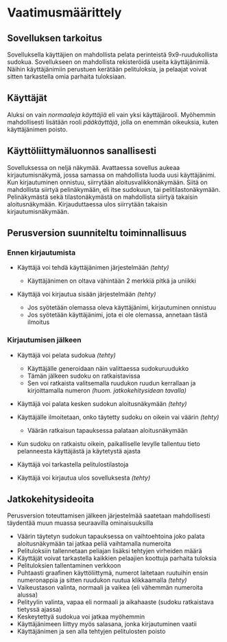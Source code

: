 # Vaatimusmäärittely

## Sovelluksen tarkoitus

Sovelluksella käyttäjien on mahdollista pelata perinteistä 9x9-ruudukollista sudokua. Sovellukseen on mahdollista rekisteröidä useita käyttäjänimiä. Näihin käyttäjänimiin perustuen kerätään pelituloksia,
ja pelaajat voivat sitten tarkastella omia parhaita tuloksiaan.

## Käyttäjät

Aluksi on vain _normaaleja käyttäjiä_ eli vain yksi käyttäjärooli. Myöhemmin mahdollisesti lisätään rooli _pääkäyttäjä_, jolla on enemmän oikeuksia, kuten käyttäjänimen poisto.

## Käyttöliittymäluonnos sanallisesti

Sovelluksessa on neljä näkymää. Avattaessa sovellus aukeaa kirjautumisnäkymä, jossa samassa on mahdollista luoda uusi käyttäjänimi. Kun kirjautuminen onnistuu, siirrytään aloitusvalikkonäkymään.
Siitä on mahdollista siirtyä pelinäkymään, eli itse sudokuun, tai pelitilastonäkymään. Pelinäkymästä sekä tilastonäkymästä on mahdollista siirtyä takaisin aloitusnäkymään. Kirjauduttaessa ulos siirrytään
takaisin kirjautumisnäkymään.

## Perusversion suunniteltu toiminnallisuus

### Ennen kirjautumista

- Käyttäjä voi tehdä käyttäjänimen järjestelmään _(tehty)_
  - Käyttäjänimen on oltava vähintään 2 merkkiä pitkä ja uniikki

- Käyttäjä voi kirjautua sisään järjestelmään _(tehty)_
  - Jos syötetään olemassa oleva käyttäjänimi, kirjautuminen onnistuu
  - Jos syötetään käyttäjänimi, jota ei ole olemassa, annetaan tästä ilmoitus

### Kirjautumisen jälkeen

- Käyttäjä voi pelata sudokua _(tehty)_
  - Käyttäjälle generoidaan näin valittaessa sudokuruudukko
  - Tämän jälkeen sudoku on ratkaistavissa
  - Sen voi ratkaista valitsemalla ruudukon ruudun kerrallaan ja kirjoittamalla numeron _(huom. jatkokehitysidean tavalla)_

- Käyttäjä voi palata kesken sudokun aloitusnäkymään _(tehty)_

- Käyttäjälle ilmoitetaan, onko täytetty sudoku on oikein vai väärin _(tehty)_
  - Väärän ratkaisun tapauksessa palataan aloitusnäkymään

- Kun sudoku on ratkaistu oikein, paikalliselle levylle tallentuu tieto pelanneesta käyttäjästä ja käytetystä ajasta

- Käyttäjä voi tarkastella pelitulostilastoja

- Käyttäjä voi kirjautua ulos sovelluksesta _(tehty)_

## Jatkokehitysideoita

Perusversion toteuttamisen jälkeen järjestelmää saatetaan mahdollisesti täydentää muun muassa seuraavilla ominaisuuksilla

- Väärin täytetyn sudokun tapauksessa on vaihtoehtoina joko palata aloitusnäkymään tai jatkaa peliä vaihtamalla numeroita
- Pelituloksiin tallennetaan peliajan lisäksi tehtyjen virheiden määrä
- Käyttäjät voivat tarkastella kaikkien pelaajien koottuja parhaita tuloksia
- Pelituloksien tallentaminen verkkoon
- Puhtaasti graafinen käyttöliittymä, numerot laitetaan ruutuihin ensin numeronappia ja sitten ruudukon ruutua klikkaamalla _(tehty)_
- Vaikeustason valinta, normaali ja vaikea (eli vähemmän numeroita alussa)
- Pelityylin valinta, vapaa eli normaali ja aikahaaste (sudoku ratkaistava tietyssä ajassa)
- Keskeytettyä sudokua voi jatkaa myöhemmin
- Käyttäjänimeen liittyy myös salasana, jonka kirjautuminen vaatii
- Käyttäjänimen ja sen alla tehtyjen pelitulosten poisto

